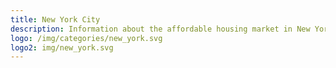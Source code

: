 ```yaml
---
title: New York City
description: Information about the affordable housing market in New York City, NY.
logo: /img/categories/new_york.svg
logo2: img/new_york.svg
---
```

